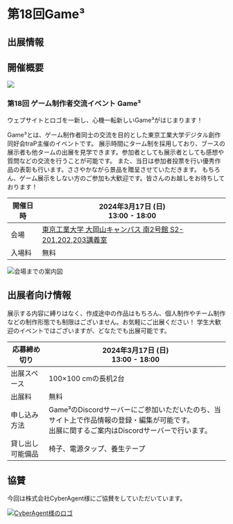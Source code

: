 # 第18回Game³

## 出展情報

<ContentEntryList event-slug="18th"></ContentEntryList>

## 開催概要

![](/hero-resized.png)

### 第18回 ゲーム制作者交流イベント Game³

ウェブサイトとロゴを一新し、心機一転新しいGame³がはじまります！

Game³とは、ゲーム制作者同士の交流を目的とした東京工業大学デジタル創作同好会traP主催のイベントです。
展示時間にターム制を採用しており、ブースの展示者も他タームの出展を見学できます。参加者としても展示者としても感想や質問などの交流を行うことが可能です。
また、当日は参加者投票を行い優秀作品の表彰も行います。ささやかながら景品を贈呈させていただきます。
もちろん、ゲーム展示をしない方のご参加も大歓迎です。皆さんのお越しをお待ちしております！

| 開催日時 | 2024年3月17日 (日)<br>13:00 - 18:00                          |
| -------- | -------------------------------------------------------------- |
| 会場     | [東京工業大学 大岡山キャンパス 南2号館 S2-201,202,203講義室](https://www.ssc.titech.ac.jp/amap/home/ookayama/south/bldg2/) |
| 入場料   | 無料                                                           |

![会場までの案内図](/img/content/17th/map17th.png)

## 出展者向け情報

展示する内容に縛りはなく、作成途中の作品はもちろん、個人制作やチーム制作などの制作形態でも制限はございません。お気軽にご出展ください！
学生大歓迎のイベントではございますが、どなたでも出展可能です。

| 応募締め切り     | 2024年3月17日 (日)<br>13:00 - 18:00                                                                                                         |
| ---------------- | --------------------------------------------------------------------------------------------------------------------------------------------- |
| 出展スペース     | 100×100 cmの長机2台                                                                                                                           |
| 出展料           | 無料                                                                                                                                          |
| 申し込み方法     | Game³のDiscordサーバーにご参加いただいたのち、当サイト上で作品情報の登録・編集が可能です。<br>出展に関するご案内はDiscordサーバーで行います。 |
| 貸し出し可能備品 | 椅子、電源タップ、養生テープ                                                                                                                  |

## 協賛

今回は株式会社CyberAgent様にご協賛をしていただいています。

[![CyberAgent様のロゴ](/img/content/17th/logo_CyberAgent_02.png)](https://www.cyberagent.co.jp/)
